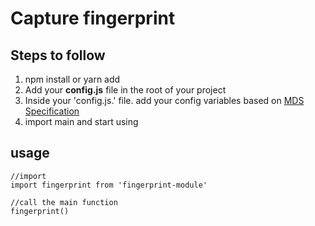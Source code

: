 # Capture fingerprint

## Steps to follow
1. npm install or yarn add
2. Add your **config.js** file in the root of your project
3. Inside your 'config.js.' file. add your config variables based on [MDS Specification](https://docs.mosip.io/1.1.5/biometrics/mosip-device-service-specification)
4. import main and start using

## usage

```
//import 
import fingerprint from 'fingerprint-module'

//call the main function
fingerprint()
```


